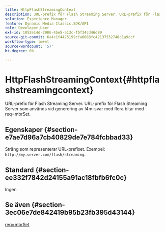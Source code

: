 ```yaml
---
title: HttpFlashStreamingContext
description: URL-prefix för Flash Streaming Server. URL-prefix för Flash Streaming Server som används vid generering av f4m-svar med flera bitar med req=mbrSet.
solution: Experience Manager
feature: Dynamic Media Classic,SDK/API
role: Developer,User
exl-id: 1052e14d-2906-4be5-a13c-f5f34cd46d89
source-git-commit: 6a4c1f4425199cfa6088fc42137552748c1a9dcf
workflow-type: tm+mt
source-wordcount: '57'
ht-degree: 0%

---
```


# HttpFlashStreamingContext{#httpflashstreamingcontext}

URL-prefix för Flash Streaming Server. URL-prefix för Flash Streaming Server som används vid generering av f4m-svar med flera bitar med req=mbrSet.

## Egenskaper {#section-e7ae7d96a7cb40829de7e784fcbbad33}

Sträng som representerar URL-prefixet. Exempel: `http://my.server.com/flash/streaming`.

## Standard {#section-ee332f7842d24155a91ac18fbfb6fc0c}

Ingen

## Se även {#section-3ec06e7de842419b95b23fb395d43144}

[req=mbrSet](../../../../../is-api/http-ref/image-serving-api-ref/c-http-protocol-reference/c-command-reference/r-req/r-mbrset.md#reference-603d75babde74508a878c27bd4cced73)
